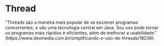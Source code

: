 # Thread

<p>"Threads são a maneira mais popular de se escrever programas concorrentes, e são uma tecnologia central em Java. Seu uso pode tornar os programas mais rápidos e eficientes, além de melhorar a usabilidade." (https://www.devmedia.com.br/simplificando-o-uso-de-threads/18236).</p>
